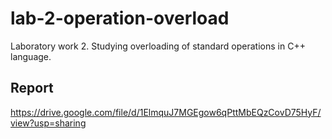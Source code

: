 # lab-2-operation-overload
Laboratory work 2. Studying overloading of standard operations in C++ language.

## Report
https://drive.google.com/file/d/1ElmquJ7MGEgow6qPttMbEQzCovD75HyF/view?usp=sharing
